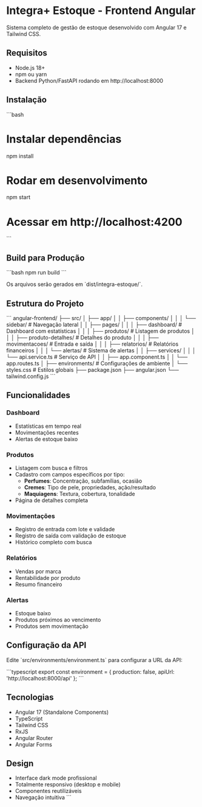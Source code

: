 # Integra+ Estoque - Frontend Angular

Sistema completo de gestão de estoque desenvolvido com Angular 17 e Tailwind CSS.

## Requisitos

- Node.js 18+
- npm ou yarn
- Backend Python/FastAPI rodando em http://localhost:8000

## Instalação

\`\`\`bash
# Instalar dependências
npm install

# Rodar em desenvolvimento
npm start

# Acessar em http://localhost:4200
\`\`\`

## Build para Produção

\`\`\`bash
npm run build
\`\`\`

Os arquivos serão gerados em \`dist/integra-estoque/\`.

## Estrutura do Projeto

\`\`\`
angular-frontend/
├── src/
│   ├── app/
│   │   ├── components/
│   │   │   └── sidebar/           # Navegação lateral
│   │   ├── pages/
│   │   │   ├── dashboard/         # Dashboard com estatísticas
│   │   │   ├── produtos/          # Listagem de produtos
│   │   │   ├── produto-detalhes/  # Detalhes do produto
│   │   │   ├── movimentacoes/     # Entrada e saída
│   │   │   ├── relatorios/        # Relatórios financeiros
│   │   │   └── alertas/           # Sistema de alertas
│   │   ├── services/
│   │   │   └── api.service.ts     # Serviço de API
│   │   ├── app.component.ts
│   │   └── app.routes.ts
│   ├── environments/              # Configurações de ambiente
│   └── styles.css                # Estilos globais
├── package.json
├── angular.json
└── tailwind.config.js
\`\`\`

## Funcionalidades

### Dashboard
- Estatísticas em tempo real
- Movimentações recentes
- Alertas de estoque baixo

### Produtos
- Listagem com busca e filtros
- Cadastro com campos específicos por tipo:
  - **Perfumes**: Concentração, subfamílias, ocasião
  - **Cremes**: Tipo de pele, propriedades, ação/resultado
  - **Maquiagens**: Textura, cobertura, tonalidade
- Página de detalhes completa

### Movimentações
- Registro de entrada com lote e validade
- Registro de saída com validação de estoque
- Histórico completo com busca

### Relatórios
- Vendas por marca
- Rentabilidade por produto
- Resumo financeiro

### Alertas
- Estoque baixo
- Produtos próximos ao vencimento
- Produtos sem movimentação

## Configuração da API

Edite \`src/environments/environment.ts\` para configurar a URL da API:

\`\`\`typescript
export const environment = {
  production: false,
  apiUrl: 'http://localhost:8000/api'
};
\`\`\`

## Tecnologias

- Angular 17 (Standalone Components)
- TypeScript
- Tailwind CSS
- RxJS
- Angular Router
- Angular Forms

## Design

- Interface dark mode profissional
- Totalmente responsivo (desktop e mobile)
- Componentes reutilizáveis
- Navegação intuitiva
\`\`\`



<AssistantMessageContentPart partEncoded="eyJ0eXBlIjoidGFzay13YWl0aW5nLXYxIiwiY3JlYXRlZEF0IjoxNzYwMzkzNzA5NjM3LCJmaW5pc2hlZEF0IjoxNzYwMzkzNzA5NjM3LCJpZCI6ImpnRjR6aTF1S0Q4dW5qek8iLCJsYXN0UGFydFNlbnRBdCI6MTc2MDM5MzcwOTYzNywicGFydHMiOlt7InR5cGUiOiJ0b29sLWNhbGxzIn1dfQ==" />



<AssistantMessageContentPart partEncoded="eyJ0eXBlIjoidGFzay1tYW5hZ2UtdG9kb3MtdjEiLCJpZCI6ImFIaDlMM2x3eFFVWWxXZXIiLCJ0YXNrTmFtZUFjdGl2ZSI6IkZpbmFsaXphbmRvIHNpc3RlbWEiLCJ0b29sQ2FsbElkIjoidG9vbHVfMDFEOW1QeUhKWjkzOUVLTXkzVFdhTXpqIiwidGFza05hbWVDb21wbGV0ZSI6IlNpc3RlbWEgQW5ndWxhciBjb21wbGV0byIsImNyZWF0ZWRBdCI6MTc2MDM5MzcxMDU0NiwiZmluaXNoZWRBdCI6bnVsbCwicGFydHMiOltdLCJsYXN0UGFydFNlbnRBdCI6bnVsbH0=" />
